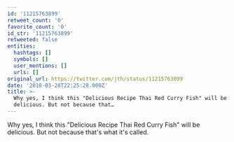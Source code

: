 ```yaml
---
id: '11215763899'
retweet_count: '0'
favorite_count: '0'
id_str: '11215763899'
retweeted: false
entities:
  hashtags: []
  symbols: []
  user_mentions: []
  urls: []
original_url: https://twitter.com/jth/status/11215763899
date: '2010-03-28T22:25:28.000Z'
title: >-
  Why yes, I think this "Delicious Recipe Thai Red Curry Fish" will be
  delicious. But not because that…
---
```


Why yes, I think this "Delicious Recipe Thai Red Curry Fish" will be delicious. But not because that's what it's called.